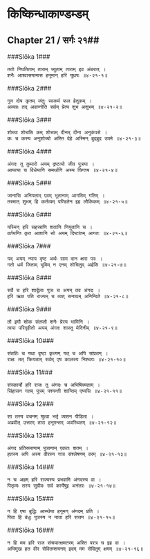 किष्किन्धाकाण्डम्डम्
===============================


## Chapter 21  / सर्गः २१##


###Slōka 1###


    ततो निपतिताम् ताराम् च्युताम् ताराम् इव अंबरात् ।
    शनैः आश्वासयामास हनूमान् हरि यूथपः ॥४-२१-१॥


###Slōka 2###


    गुण दोष कृतम् जंतुः स्वकर्म फल हेतुकम् ।
    अव्यग्रः तद् अवाप्नोति सर्वम् प्रेत्य शुभ अशुभम् ॥४-२१-२॥


###Slōka 3###


    शोच्या शोचसि कम् शोच्यम् दीनम् दीना अनुकंपसे ।
    कः च कस्य अनुशोच्यो अस्ति देहे अस्मिन् बुद्बुद उपमे ॥४-२१-३॥


###Slōka 4###


    अंगदः तु कुमारो अयम् द्रष्टव्यो जीव पुत्रया ।
    आयत्या च विधेयानि समर्थानि अस्य चिन्तय ॥४-२१-४॥


###Slōka 5###


    जानासि अनियताम् एवम् भूतानाम् आगतिम् गतिम् ।
    तस्मात् शुभम् हि कर्तव्यम् पण्डितेन इह लौकिकम् ॥४-२१-५॥


###Slōka 6###


    यस्मिन् हरि सहस्राणि शतानि नियुतानि च ।
    वर्तयन्ति कृत आशानि सो अयम् दिष्टांतम् आगतः ॥४-२१-६॥


###Slōka 7###


    यद् अयम् न्याय दृष्ट अर्थः साम दान क्षमा परः ।
    गतो धर्म जिताम् भूमिम् न एनम् शोचितुम् अर्हसि ॥४-२१-७॥


###Slōka 8###


    सर्वे च हरि शार्दूलाः पुत्रः च अयम् तव अंगदः ।
    हरि ऋक्ष पति राज्यम् च त्वत् सनाथम् अनिन्दिते ॥४-२१-८॥


###Slōka 9###


    तौ इमौ शोक संतप्तौ शनैः प्रेरय भामिनि ।
    त्वया परिगृहीतो अयम् अंगदः शास्तु मेदिनीम् ॥४-२१-९॥


###Slōka 10###


    संततिः च यथा दृष्टा कृत्यम् यत् च अपि सांप्रतम् ।
    राज्ञः तत् क्रियताम् सर्वम् एष कालस्य निश्चयः ॥४-२१-१०॥


###Slōka 11###


    संस्कार्यो हरि राजः तु अंगदः च अभिषिच्यताम् ।
    सिंहासन गतम् पुत्रम् पश्यन्ती शान्तिम् एष्यसि ॥४-२१-११॥


###Slōka 12###


    सा तस्य वचनम् श्रुत्वा भर्तृ व्यसन पीडिता ।
    अब्रवीत् उत्तरम् तारा हनूमन्तम् अवस्थितम् ॥४-२१-१२॥


###Slōka 13###


    अंगद प्रतिरूपाणाम् पुत्राणाम् एकतः शतम् ।
    हतस्य अपि अस्य वीरस्य गात्र संश्लेषणम् वरम् ॥४-२१-१३॥


###Slōka 14###


    न च अहम् हरि राज्यस्य प्रभवामि अंगदस्य वा ।
    पितृव्यः तस्य सुग्रीवः सर्व कार्येषुइ अनंतरः ॥४-२१-१४॥


###Slōka 15###


    न हि एषा बुद्धिः आस्थेया हनूमन् अंगदम् प्रति ।
    पिता हि बंधुः पुत्रस्य न माता हरि सत्तम ॥४-२१-१५॥


###Slōka 16###


    न हि मम हरि राज संश्रयात्क्षमतरम् अस्ति परत्र च इह वा ।
    अभिमुख हत वीर सेवितम्शयनम् इदम् मम सेवितुम् क्षमम् ॥४-२१-१६॥


